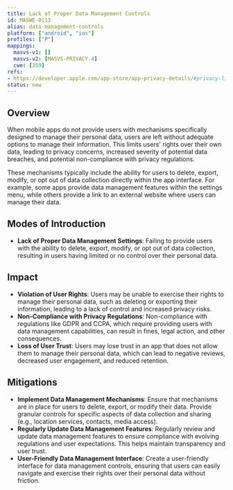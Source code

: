 ```yaml
---
title: Lack of Proper Data Management Controls
id: MASWE-0113
alias: data-management-controls
platform: ["android", "ios"]
profiles: ["P"]
mappings:
  masvs-v1: []
  masvs-v2: [MASVS-PRIVACY-4]
  cwe: [359]
refs:
- https://developer.apple.com/app-store/app-privacy-details/#privacy-links
status: new
---
```


## Overview

When mobile apps do not provide users with mechanisms specifically designed to manage their personal data, users are left without adequate options to manage their information. This limits users' rights over their own data, leading to privacy concerns, increased severity of potential data breaches, and potential non-compliance with privacy regulations.

These mechanisms typically include the ability for users to delete, export, modify, or opt out of data collection directly within the app interface. For example, some apps provide data management features within the settings menu, while others provide a link to an external website where users can manage their data.

## Modes of Introduction

- **Lack of Proper Data Management Settings**: Failing to provide users with the ability to delete, export, modify, or opt out of data collection, resulting in users having limited or no control over their personal data.

## Impact

- **Violation of User Rights**: Users may be unable to exercise their rights to manage their personal data, such as deleting or exporting their information, leading to a lack of control and increased privacy risks.
- **Non-Compliance with Privacy Regulations**: Non-compliance with regulations like GDPR and CCPA, which require providing users with data management capabilities, can result in fines, legal action, and other consequences.
- **Loss of User Trust**: Users may lose trust in an app that does not allow them to manage their personal data, which can lead to negative reviews, decreased user engagement, and reduced retention.

## Mitigations

- **Implement Data Management Mechanisms**: Ensure that mechanisms are in place for users to delete, export, or modify their data. Provide granular controls for specific aspects of data collection and sharing (e.g., location services, contacts, media access).
- **Regularly Update Data Management Features**: Regularly review and update data management features to ensure compliance with evolving regulations and user expectations. This helps maintain transparency and user trust.
- **User-Friendly Data Management Interface**: Create a user-friendly interface for data management controls, ensuring that users can easily navigate and exercise their rights over their personal data without friction.
